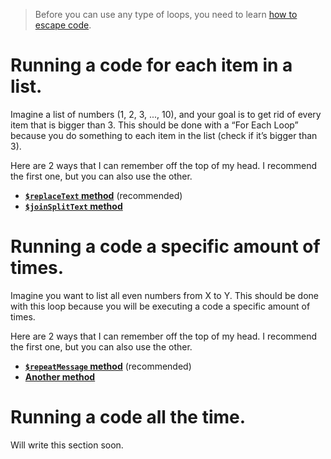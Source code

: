 > Before you can use any type of loops, you need to learn [how to escape code](../main/Escaping.md).

# Running a code for each item in a list.
Imagine a list of numbers (1, 2, 3, ..., 10), and your goal is to get rid of every item that is bigger than 3. This should be done with a “For Each Loop” because you do something to each item in the list (check if it’s bigger than 3).

Here are 2 ways that I can remember off the top of my head. I recommend the first one, but you can also use the other.
- **[`$replaceText` method](../main/For%20Each%3A%20%24replaceText.md)** (recommended)
- **[`$joinSplitText` method](../main/For%20Each:%20$joinSplitText.md)**

# Running a code a specific amount of times.
Imagine you want to list all even numbers from X to Y. This should be done with this loop because you will be executing a code a specific amount of times.

Here are 2 ways that I can remember off the top of my head. I recommend the first one, but you can also use the other.
- **[`$repeatMessage` method](../main/Run%20X%20Times:%20%24repeatMessage.md)** (recommended)
- **[Another method](../main/Run%20X%20Times%3A%20Other%20method.md)**

# Running a code all the time.
Will write this section soon.
